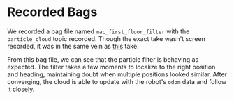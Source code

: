# Recorded Bags

We recorded a bag file named `mac_first_floor_filter` with the `particle_cloud` topic recorded. Though the exact take wasn't screen recorded, it was in the same vein as [this](https://olincollege-my.sharepoint.com/:v:/g/personal/xbao_olin_edu/ER4HliaNTbNLj_lNvAtA-iYBvww0dxzBqGlCYdFNTIv3Ug) take. 

From this bag file, we can see that the particle filter is behaving as expected. The filter takes a few moments to localize to the right position and heading, maintaining doubt when multiple positions looked similar. After converging, the cloud is able to update with the robot's `odom` data and follow it closely. 